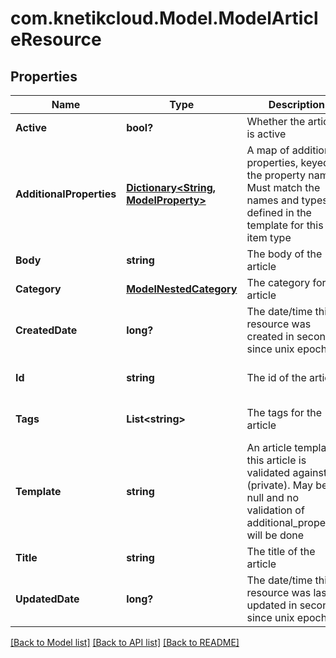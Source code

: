 # com.knetikcloud.Model.ModelArticleResource
## Properties

Name | Type | Description | Notes
------------ | ------------- | ------------- | -------------
**Active** | **bool?** | Whether the article is active | [default to null]
**AdditionalProperties** | [**Dictionary&lt;String, ModelProperty&gt;**](ModelProperty.md) | A map of additional properties, keyed on the property name.  Must match the names and types defined in the template for this item type | [optional] [default to null]
**Body** | **string** | The body of the article | [default to null]
**Category** | [**ModelNestedCategory**](ModelNestedCategory.md) | The category for the article | [default to null]
**CreatedDate** | **long?** | The date/time this resource was created in seconds since unix epoch | [optional] [default to null]
**Id** | **string** | The id of the article | [optional] [default to null]
**Tags** | **List&lt;string&gt;** | The tags for the article | [optional] [default to null]
**Template** | **string** | An article template this article is validated against (private). May be null and no validation of additional_properties will be done | [optional] [default to null]
**Title** | **string** | The title of the article | [default to null]
**UpdatedDate** | **long?** | The date/time this resource was last updated in seconds since unix epoch | [optional] [default to null]

[[Back to Model list]](../README.md#documentation-for-models) [[Back to API list]](../README.md#documentation-for-api-endpoints) [[Back to README]](../README.md)

